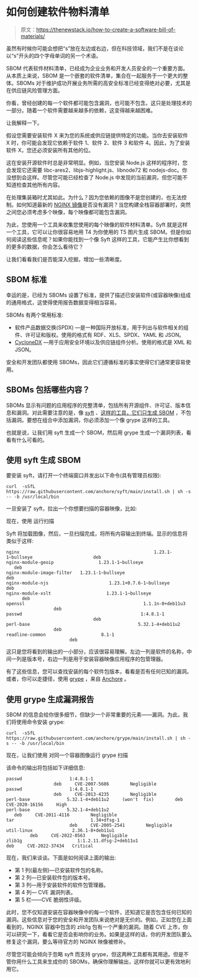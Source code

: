 # 如何创建软件物料清单

> 原文：<https://thenewstack.io/how-to-create-a-software-bill-of-materials/>

虽然有时候你可能会想把“s”放在左边或右边，但在科技领域，我们不是在谈论以“s”开头的四个字母单词的另一个术语。

SBOM 代表软件材料清单，已经成为企业业务和开发人员安全的一个重要方面。从本质上来说，SBOM 是一个嵌套的软件清单，集合在一起服务于一个更大的整体。SBOMs 对于维护成功开展业务所需的高安全标准已经变得绝对必要，尤其是在供应链风险管理方面。

你看，曾经创建的每一个软件都可能包含漏洞，也可能不包含。这只是处理技术的一部分。随着一个软件需要越来越多的依赖，这变得越来越困难。

让我解释一下。

假设您需要安装软件 X 来为您的系统或供应链提供特定的功能。当你去安装软件 X 时，你可能会发现它依赖于软件 1、软件 2、软件 3 和软件 4。因此，为了安装软件 X，您还必须安装所有其他的位。

这在安装开源软件时总是非常明显。例如，当您安装 Node.js 这样的程序时，您会发现它还需要 libc-ares2、libjs-highlight.js、libnode72 和 nodejs-doc。你没想到会这样。尽管您可能已经检查了 Node.js 中发现的当前漏洞，但您可能不知道检查其他所有内容。

在处理集装箱时尤其如此。为什么？因为您依赖的图像不是您创建的，也无法控制。如何知道最新的 [NGINX 镜像](https://www.nginx.com?utm_content=inline-mention)是否没有漏洞？当您构建全栈容器部署时，突然之间您必须考虑多个映像，每个映像都可能包含漏洞。

为此，您使用一个工具来收集您使用的每个映像的软件材料清单。Syft 就是这样一个工具，它可以让你很容易地用 T4 为你使用的 T5 图片生成 SBOM。但是你如何阅读这些信息呢？如果你能找到一个像 Syft 这样的工具，它能产生比你想看到的更多的数据，你会怎么看待它？

让我们看看我们是否能深入挖掘，增加一些清晰度。

## SBOM 标准

幸运的是，已经为 SBOMs 设置了标准，提供了描述已安装软件(或容器映像)组成的通用格式，这使得使用报告数据变得相当容易。

SBOMs 有两个常用标准:

*   软件产品数据交换(SPDX) —是一种国际开放标准，用于列出与软件相关的组件、许可证和版权。使用的格式有 RDF、XLS、SPDX、YAML 和 JSON。
*   [CycloneDX](https://github.com/CycloneDX/specification) —用于应用安全环境以及供应链组件分析。使用的格式是 XML 和 JSON。

安全和开发团队都使用 SBOMs，因此它们遵循标准的事实使得它们通常更容易使用。

## SBOMs 包括哪些内容？

SBOMs 显示有问题的应用程序的完整清单，包括所有开源组件、许可证、版本信息和漏洞。对此需要注意的是，像 [syft](https://github.com/anchore/syft) 、[这样的工具，它们只生成 SBOM](https://thenewstack.io/give-jenkins-a-software-bill-of-materials-with-syft/) ，不包括漏洞。要想在组合中添加漏洞，你必须添加一个像 grype 这样的工具。

也就是说，让我们用 syft 生成一个 SBOM，然后用 grype 生成一个漏洞列表，看看有什么可看的。

## 使用 syft 生成 SBOM

要安装 syft，请打开一个终端窗口并发出以下命令(具有管理员权限):

```
​​curl  -sSfL https://raw.githubusercontent.com/anchore/syft/main/install.sh | sh -s -- -b /usr/local/bin

```

一旦安装了 syft，拉出一个你想要扫描的容器映像，比如:

现在，使用
运行扫描

Syft 将加载图像，然后，一旦扫描完成，将所有内容输出到终端。显示的信息将类似于这样:

```
nginx                                                   1.23.1-1~bullseye                       deb
nginx-module-geoip                 1.23.1-1~bullseye                       deb
nginx-module-image-filter   1.23.1-1~bullseye                       deb
nginx-module-njs                       1.23.1+0.7.6-1~bullseye        deb
nginx-module-xslt                     1.23.1-1~bullseye                       deb
openssl                                             1.1.1n-0+deb11u3                     deb
passwd                                             1:4.8.1-1                                            deb
perl-base                                         5.32.1-4+deb11u2                       deb
readline-common                     8.1-1                                                     deb

```

这只是您将看到的输出的一小部分，应该很容易理解。左边一列是软件的名称，中间一列是版本号，右边一列是用于安装容器映像应用程序的包管理器。

有了这些信息，您可以查找安装的每个软件包版本，看看是否有任何已知的漏洞。或者，你可以走捷径，使用 [grype](https://github.com/anchore/grype) ，来自 [Anchore](https://anchore.com/?utm_content=inline-mention) 。

## 使用 grype 生成漏洞报告

SBOM 的信息会给你很多细节，但缺少一个非常重要的元素——漏洞。为此，我们将使用命令安装 grype:

```
curl  -sSfL https://raw.githubusercontent.com/anchore/grype/main/install.sh | sh -s -- -b /usr/local/bin

```

现在，让我们使用
对同一个容器图像运行 grype 扫描

该命令的输出将包括如下详细信息:

```
passwd                  1:4.8.1-1                                                         deb     CVE-2007-5686        Negligible
passwd                  1:4.8.1-1                                                         deb     CVE-2013-4235        Negligible
perl-base              5.32.1-4+deb11u2     (won't  fix)        deb     CVE-2020-16156     High
perl-base              5.32.1-4+deb11u2                                    deb     CVE-2011-4116        Negligible
tar                             1.34+dfsg-1                                                   deb     CVE-2005-2541        Negligible
util-linux               2.36.1-8+deb11u1                                      deb     CVE-2022-0563      Negligible
zlib1g                     1:1.2.11.dfsg-2+deb11u1                     deb     CVE-2022-37434   Critical

```

现在，我们来谈谈。下面是如何阅读上面的输出:

*   第 1 列(最左侧)—已安装软件包的名称。
*   第 2 列—已安装软件包的版本号。
*   第 3 列—用于安装软件的软件包管理器。
*   第 4 列— CVE 漏洞列表。
*   第 5 栏——CVE 脆弱性评级。

此时，您不仅知道安装在容器映像中的每一个软件，还知道它是否包含任何已知的漏洞。这些信息对于您的安全和开发团队来说绝对是无价的。例如，正如您在上面看到的，NGINX 容器中包含的 zlib1g 包有一个严重的漏洞。随着 CVE 上市，你可以研究一下，看看它是否会影响你的业务。如果是这样的话，你的开发团队要么修复这个漏洞，要么等待官方的 NGINX 映像被修补。

尽管您可能会倾向于忽略 syft 而支持 grype，但这两种工具都有其用途。但是不管你用什么工具来生成你的 SBOMs，确保你理解输出，这样你就可以更有效地利用它。

<svg xmlns:xlink="http://www.w3.org/1999/xlink" viewBox="0 0 68 31" version="1.1"><title>Group</title> <desc>Created with Sketch.</desc></svg>